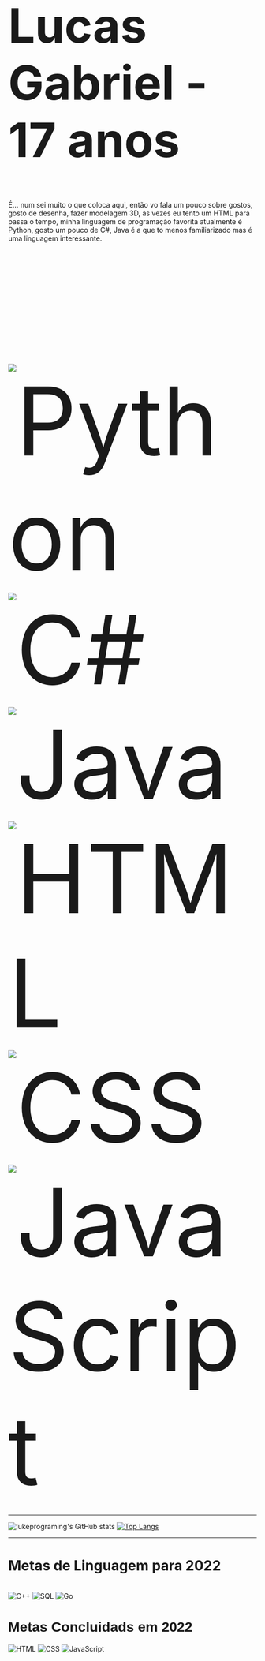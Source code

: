 <h1 style="font-size:10vw">Lucas Gabriel - 17 anos </h1>

É... num sei muito o que coloca aqui, então vo fala um pouco sobre gostos, gosto de desenha, fazer modelagem 3D, as vezes eu tento um HTML para passa o tempo, minha linguagem de programação favorita atualmente é Python, gosto um pouco de C#, Java é a que to menos familiarizado mas é uma linguagem interessante.

<div style="Display: inline_block; font-size:20vw"></br>
  <img aling="center" alt="Python" src="https://img.shields.io/badge/Python-3776AB?style=for-the-badge&logo=python&logoColor=white"/>
  <img aling="center" alt="C#" src="https://img.shields.io/badge/C%23-239120?style=for-the-badge&logo=c-sharp&logoColor=white"/> 
  <img aling="center" alt="Java" src="https://img.shields.io/badge/Java-ED8B00?style=for-the-badge&logo=java&logoColor=white"/> 
  <img aling="center" alt="HTML" src="https://img.shields.io/badge/HTML-239120?style=for-the-badge&logo=html5&logoColor=white"/> 
  <img aling="center" alt="CSS" src="https://img.shields.io/badge/CSS-239120?&style=for-the-badge&logo=css3&logoColor=white"/> 
  <img aling="center" alt="JavaScript" src="https://img.shields.io/badge/JavaScript-F7DF1E?style=for-the-badge&logo=javascript&logoColor=black"/> 
</div>
<hr/>

![lukeprograming's GitHub stats](https://github-readme-stats.vercel.app/api?username=lukeprograming&show_icons=true&theme=dark) [![Top Langs](https://github-readme-stats.vercel.app/api/top-langs/?username=lukeprograming&langs_count=8)](https://github.com/anuraghazra/github-readme-stats)

<hr/>

<h1> Metas de Linguagem para 2022 </h1>

<div style="Display: inline_block"></br>
  <img aling="center" alt="C++" src="https://img.shields.io/badge/C%2B%2B-00599C?style=for-the-badge&logo=c%2B%2B&logoColor=white"/>
  <img aling="center" alt="SQL" src="https://img.shields.io/badge/SQLite-07405E?style=for-the-badge&logo=sqlite&logoColor=white"/>  
  <img aling="center" alt="Go" src="https://img.shields.io/badge/Go-00ADD8?style=for-the-badge&logo=go&logoColor=white"/>   
</div>

<div>
  <h1 style="font-family: Arial"> Metas Concluidads em 2022 </h1>
  
  <img aling="center" alt="HTML" src="https://img.shields.io/badge/HTML-239120?style=for-the-badge&logo=html5&logoColor=white"/>   
  <img aling="center" alt="CSS" src="https://img.shields.io/badge/CSS-239120?&style=for-the-badge&logo=css3&logoColor=white"/> 
  <img aling="center" alt="JavaScript" src="https://img.shields.io/badge/JavaScript-F7DF1E?style=for-the-badge&logo=javascript&logoColor=black"/> 
</div>
